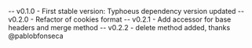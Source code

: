 -- v0.1.0 - First stable version: Typhoeus dependency version updated
-- v0.2.0 - Refactor of cookies format
-- v0.2.1 - Add accessor for base headers and merge method
-- v0.2.2 - delete method added, thanks @pablobfonseca
